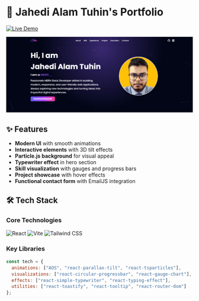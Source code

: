 # 🚀 Jahedi Alam Tuhin's Portfolio

[![Live Demo](https://img.shields.io/badge/-Live%20Demo-brightgreen?style=for-the-badge&logo=vercel&logoColor=white)](https://my-portfolio-pi-one-76.vercel.app/)

<div align="center">
  <img src="./src/assets/myPortfolio.png" alt="Portfolio Demo" width="800"/>
</div>

## ✨ Features

- **Modern UI** with smooth animations
- **Interactive elements** with 3D tilt effects
- **Particle.js background** for visual appeal
- **Typewriter effect** in hero section
- **Skill visualization** with gauges and progress bars
- **Project showcase** with hover effects
- **Functional contact form** with EmailJS integration

## 🛠 Tech Stack

### Core Technologies
![React](https://img.shields.io/badge/React-20232A?style=for-the-badge&logo=react&logoColor=61DAFB)
![Vite](https://img.shields.io/badge/Vite-B73BFE?style=for-the-badge&logo=vite&logoColor=FFD62E)
![Tailwind CSS](https://img.shields.io/badge/Tailwind_CSS-38B2AC?style=for-the-badge&logo=tailwind-css&logoColor=white)

### Key Libraries
```javascript
const tech = {
  animations: ["AOS", "react-parallax-tilt", "react-tsparticles"],
  visualizations: ["react-circular-progressbar", "react-gauge-chart"],
  effects: ["react-simple-typewriter", "react-typing-effect"],
  utilities: ["react-toastify", "react-tooltip", "react-router-dom"]
};
